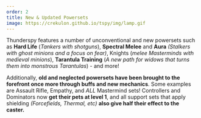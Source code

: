 ```yaml
---
order: 2
title: New & Updated Powersets
image: https://crekulon.github.io/tspy/img/lamp.gif
---
```

Thunderspy features a number of unconventional and new powersets such as **Hard Life** (*Tankers with shotguns*), **Spectral Melee** and **Aura** *(Stalkers with ghost minions and a focus on fear)*, Knights (*melee Masterminds with medieval minions*), **Tarantula Training** (*A new path for widows that turns them into monstrous Tarantulas*) - and more!

Additionally, **old and neglected powersets have been brought to the forefront once more through buffs and new mechanics**. Some examples are Assault Rifle, Empathy, and *ALL* Mastermind sets! Controllers and Dominators now **get their pets at level 1**, and all support sets that apply shielding *(Forcefields, Thermal, etc)* **also give half their effect to the caster.**
